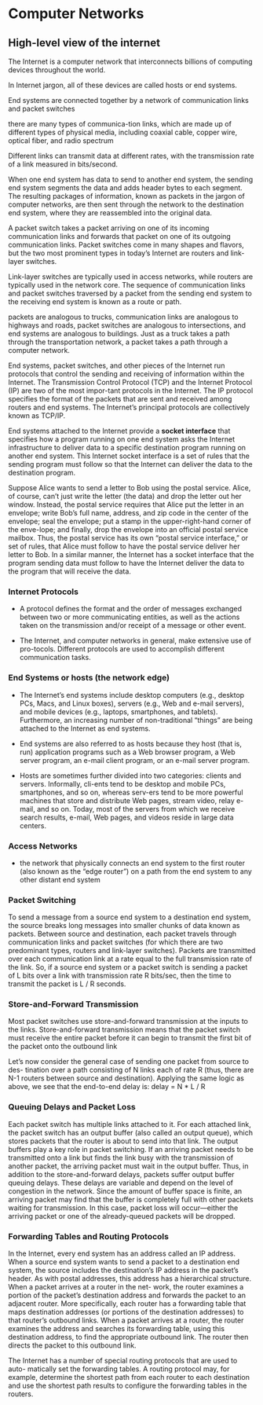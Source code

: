 # Computer Networks

## High-level view of the internet

The Internet is a computer network that interconnects billions of computing devices throughout the world.

In Internet jargon, all of these devices are called hosts or end systems.

End systems are connected together by a network of communication links and packet switches

there are many types of communica-tion links, which are made up of different types of physical media, including coaxial cable, copper wire, optical fiber, and radio spectrum

Different links can transmit data at different rates, with the transmission rate of a link measured in bits/second.

When one end system has data to send to another end system, the sending end system segments the data and adds header bytes to each segment. The resulting packages of information, known as packets in the jargon of computer networks, are then sent through the network to the destination end system, where they are reassembled into the original data.

A packet switch takes a packet arriving on one of its incoming communication links and forwards that packet on one of its outgoing communication links. Packet switches come in many shapes and flavors, but the two most prominent types in today’s Internet are routers and link-layer switches.

Link-layer switches are typically used in access networks, while routers are typically used in the network core. The sequence of communication links and packet switches traversed by a packet from the sending end system to the receiving end system is known as a route or path.

packets are analogous to trucks, communication links are analogous to highways and roads, packet switches are analogous to intersections, and end systems are analogous to buildings. Just as a truck takes a path through the transportation network, a packet takes a path through a computer network.

End systems, packet switches, and other pieces of the Internet run protocols that control the sending and receiving of information within the Internet. The Transmission Control Protocol (TCP) and the Internet Protocol (IP) are two of the most impor-tant protocols in the Internet. The IP protocol specifies the format of the packets that are sent and received among routers and end systems. The Internet’s principal protocols are collectively known as TCP/IP.

End systems attached to the Internet provide a **socket interface** that specifies how a program running on one end system asks the Internet infrastructure to deliver data to a specific destination program running on another end system. This Internet socket interface is a set of rules that the sending program must follow so that the Internet can deliver the data to the destination program.

Suppose Alice wants to send a letter to Bob using the postal service. Alice, of course, can’t just write the letter (the data) and drop the letter out her window. Instead, the postal service requires that Alice put the letter in an envelope; write Bob’s full name, address, and zip code in the center of the envelope; seal the envelope; put a stamp in the upper-right-hand corner of the enve-lope; and finally, drop the envelope into an official postal service mailbox. Thus, the postal service has its own “postal service interface,” or set of rules, that Alice must follow to have the postal service deliver her letter to Bob. In a similar manner, the Internet has a socket interface that the program sending data must follow to have the Internet deliver the data to the program that will receive the data.

### Internet Protocols

- A protocol defines the format and the order of messages exchanged between two or more communicating entities, as well as the actions taken on the transmission and/or receipt of a message or other event.

- The Internet, and computer networks in general, make extensive use of pro-tocols. Different protocols are used to accomplish different communication tasks.

### End Systems or hosts (the network edge)

- The Internet’s end systems include desktop computers (e.g., desktop PCs, Macs, and Linux boxes), servers (e.g., Web and e-mail servers), and mobile devices (e.g., laptops, smartphones, and tablets). Furthermore, an increasing number of non-traditional “things” are being attached to the Internet as end systems.

- End systems are also referred to as hosts because they host (that is, run) application programs such as a Web browser program, a Web server program, an e-mail client program, or an e-mail server program.

- Hosts are sometimes further divided into two categories: clients and servers. Informally, cli-ents tend to be desktop and mobile PCs, smartphones, and so on, whereas serv-ers tend to be more powerful machines that store and distribute Web pages, stream video, relay e-mail, and so on. Today, most of the servers from which we receive search results, e-mail, Web pages, and videos reside in large data centers.

### Access Networks

- the network that physically connects an end system to the first router (also known as the “edge router”) on a path from the end system to any other distant end system

### Packet Switching

To send a message from a source end system to a destination end system, the source breaks long messages into smaller chunks of data known as packets. Between source and destination, each packet travels through communication links and packet switches (for which there are two predominant types, routers and link-layer switches). Packets are transmitted over each communication link at a rate
equal to the full transmission rate of the link. So, if a source end system or a packet
switch is sending a packet of L bits over a link with transmission rate R bits/sec, then
the time to transmit the packet is L / R seconds.

### Store-and-Forward Transmission

Most packet switches use store-and-forward transmission at the inputs to the
links. Store-and-forward transmission means that the packet switch must receive
the entire packet before it can begin to transmit the first bit of the packet onto the
outbound link

Let’s now consider the general case of sending one packet from source to des-
tination over a path consisting of N links each of rate R (thus, there are N-1 routers
between source and destination). Applying the same logic as above, we see that the
end-to-end delay is:
delay = N \* L / R

### Queuing Delays and Packet Loss

Each packet switch has multiple links attached to it. For each attached link, the
packet switch has an output buffer (also called an output queue), which stores
packets that the router is about to send into that link. The output buffers play a key
role in packet switching. If an arriving packet needs to be transmitted onto a link but
finds the link busy with the transmission of another packet, the arriving packet must
wait in the output buffer. Thus, in addition to the store-and-forward delays, packets
suffer output buffer queuing delays. These delays are variable and depend on the
level of congestion in the network. Since the amount of buffer space is finite, an arriving packet may find that the buffer is completely full with other packets waiting
for transmission. In this case, packet loss will occur—either the arriving packet or
one of the already-queued packets will be dropped.

### Forwarding Tables and Routing Protocols

In the Internet, every end system has an address called an IP address. When a
source end system wants to send a packet to a destination end system, the source
includes the destination’s IP address in the packet’s header. As with postal addresses,
this address has a hierarchical structure. When a packet arrives at a router in the net-
work, the router examines a portion of the packet’s destination address and forwards
the packet to an adjacent router. More specifically, each router has a forwarding
table that maps destination addresses (or portions of the destination addresses) to that
router’s outbound links. When a packet arrives at a router, the router examines the
address and searches its forwarding table, using this destination address, to find the
appropriate outbound link. The router then directs the packet to this outbound link.

The Internet has a number of special routing protocols that are used to auto-
matically set the forwarding tables. A routing protocol may, for example, determine
the shortest path from each router to each destination and use the shortest path results
to configure the forwarding tables in the routers.
